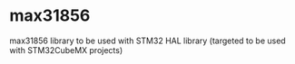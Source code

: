 # max31856
max31856 library to be used with STM32 HAL library (targeted to be used with STM32CubeMX projects)
